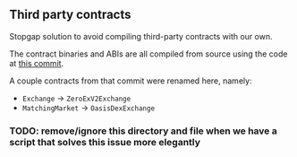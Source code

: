 ## Third party contracts

Stopgap solution to avoid compiling third-party contracts with our own.

The contract binaries and ABIs are all compiled from source using the
code at [this commit](https://github.com/risqprotocol/protocol/tree/43cc73b9568cc03a985f0495737c16e29ff07744).

A couple contracts from that commit were renamed here, namely:

- `Exchange` -> `ZeroExV2Exchange`
- `MatchingMarket` -> `OasisDexExchange`

### TODO: remove/ignore this directory and file when we have a script that solves this issue more elegantly
